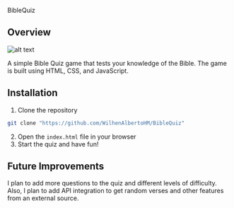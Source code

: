  BibleQuiz

## Overview

![alt text](imgs/website-img.png)

A simple Bible Quiz game that tests your knowledge of the Bible. The game is built using HTML, CSS, and JavaScript.

## Installation
1. Clone the repository
```bash
git clone "https://github.com/WilhenAlbertoHM/BibleQuiz"
```

2. Open the `index.html` file in your browser
3. Start the quiz and have fun!

## Future Improvements
I plan to add more questions to the quiz and different levels of difficulty. Also, I plan to add API integration to get random verses and other features from an external source.
